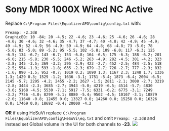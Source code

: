 # Sony MDR 1000X Wired NC Active
Replace `C:\Program Files\EqualizerAPO\config\config.txt` with:
```
Preamp: -2.3dB
GraphicEQ: 10 -84; 20 -4.5; 22 -4.6; 23 -4.6; 25 -4.6; 26 -4.6; 28 -4.6; 30 -4.6; 32 -4.6; 35 -4.7; 37 -4.7; 40 -4.8; 42 -4.9; 45 -4.9; 49 -4.9; 52 -4.9; 56 -4.9; 59 -4.9; 64 -4.8; 68 -4.8; 73 -5.0; 78 -5.0; 83 -5.0; 89 -5.2; 95 -5.5; 102 -5.8; 109 -6.0; 117 -6.3; 125 -6.5; 134 -6.7; 143 -6.7; 153 -6.8; 164 -6.5; 175 -6.3; 188 -6.2; 201 -6.0; 215 -5.8; 230 -5.5; 246 -5.2; 263 -4.9; 282 -4.5; 301 -4.2; 323 -3.8; 345 -3.5; 369 -3.2; 395 -2.9; 423 -2.7; 452 -2.5; 484 -2.5; 518 -2.5; 554 -1.9; 593 -1.8; 635 -2.3; 679 -2.7; 726 -2.7; 777 -2.3; 832 -1.6; 890 -1.5; 952 -0.7; 1019 0.2; 1090 1.3; 1167 2.3; 1248 1.7; 1336 1.3; 1429 0.3; 1529 -1.2; 1636 -3.1; 1751 -5.4; 1873 -6.4; 2004 -6.5; 2145 -5.7; 2295 -4.2; 2455 -2.2; 2627 -1.5; 2811 -2.1; 3008 -2.7; 3219 -2.8; 3444 -2.3; 3685 -2.7; 3943 -5.0; 4219 -6.5; 4514 -5.7; 4830 -3.6; 5168 -4.5; 5530 -7.1; 5917 -7.5; 6331 -6.2; 6775 -3.1; 7249 -3.2; 7756 -4.0; 8299 -5.1; 8880 -5.4; 9502 -4.5; 10167 -3.1; 10879 -2.0; 11640 -0.8; 12455 0.0; 13327 0.0; 14260 0.0; 15258 0.0; 16326 0.0; 17469 0.0; 18692 -0.4; 20000 -4.2
```
**OR** if using HeSuVi replace `C:\Program Files\EqualizerAPO\config\HeSuVi\eq.txt` and omit `Preamp: -2.3dB` and instead set Global volume in the UI for both channels to **-23**.
![](https://raw.githubusercontent.com/jaakkopasanen/AutoEq/master/results/SBAF-Serious/innerfidelity/onear/Sony%20MDR%201000X%20Wired%20NC%20Active/Sony%20MDR%201000X%20Wired%20NC%20Active.png)